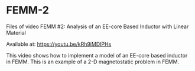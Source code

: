 # FEMM-2

Files of video FEMM #2: Analysis of an EE-core Based Inductor with Linear Material

Available at: https://youtu.be/kRh9iMDIPHs

This video shows how to implement a model of an EE-core based inductor in FEMM. This is an example of a 2-D magnetostatic problem in FEMM.

